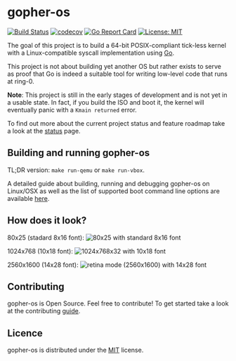 # gopher-os
[![Build Status](https://travis-ci.org/achilleasa/gopher-os.svg?branch=master)](https://travis-ci.org/achilleasa/gopher-os)
[![codecov](https://codecov.io/gh/achilleasa/gopher-os/branch/master/graph/badge.svg)](https://codecov.io/gh/achilleasa/gopher-os)
[![Go Report Card](https://goreportcard.com/badge/github.com/achilleasa/gopher-os)](https://goreportcard.com/report/github.com/achilleasa/gopher-os)
[![License: MIT](https://img.shields.io/badge/License-MIT-yellow.svg)](LICENSE)

The goal of this project is to build a 64-bit POSIX-compliant tick-less kernel
with a Linux-compatible syscall implementation using [Go](https://golang.org). 

This project is not about building yet another OS but rather exists to serve as
proof that Go is indeed a suitable tool for writing low-level code that runs
at ring-0.

**Note**: This project is still in the early stages of development and is not yet
in a usable state. In fact, if you build the ISO and boot it, the kernel will 
eventually panic with a `Kmain returned` error.

To find out more about the current project status and feature roadmap take a
look at the [status](STATUS.md) page.

## Building and running gopher-os 

TL;DR version: `make run-qemu` or `make run-vbox`. 

A detailed guide about building, running and debugging gopher-os on
Linux/OSX as well as the list of supported boot command line options are
available [here](BUILD.md).

## How does it look?

80x25 (stadard 8x16 font): ![80x25 with standard 8x16 font][cons-80x25]

1024x768 (10x18 font): ![1024x768x32 with 10x18 font][cons-1024x768]

2560x1600 (14x28 font): ![retina mode (2560x1600) with 14x28 font][cons-2560x1600]

[cons-80x25]: https://drive.google.com/uc?export=download&id=0Bz9Vk3E_v2HBb3NHY1JtTFFZckU
[cons-1024x768]: https://drive.google.com/uc?export=download&id=0Bz9Vk3E_v2HBZ1M3MTNjc3NaOXM
[cons-2560x1600]: https://drive.google.com/uc?export=download&id=0Bz9Vk3E_v2HBbjBNSEJlTmJTelE

## Contributing

gopher-os is Open Source. Feel free to contribute! To get started take a look 
at the contributing [guide](CONTRIBUTING.md).

## Licence

gopher-os is distributed under the [MIT](LICENSE) license.
